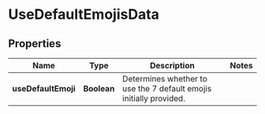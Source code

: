 

# UseDefaultEmojisData


## Properties

Name | Type | Description | Notes
------------ | ------------- | ------------- | -------------
**useDefaultEmoji** | **Boolean** | Determines whether to use the 7 default emojis initially provided. | 



